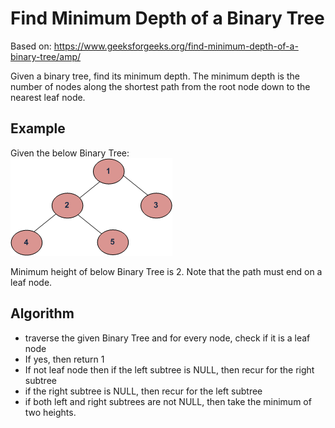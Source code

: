 # Find Minimum Depth of a Binary Tree 

Based on: https://www.geeksforgeeks.org/find-minimum-depth-of-a-binary-tree/amp/

Given a binary tree, find its minimum depth. The minimum depth is the number of nodes along the shortest path from the root node down to the nearest leaf node.

## Example

Given the  below Binary Tree:  
![binary tree](tree122.gif)

Minimum height of below Binary Tree is 2. Note that the path must end on a leaf node.

## Algorithm

* traverse the given Binary Tree and for every node, check if it is a leaf node
* If yes, then return 1
* If not leaf node then if the left subtree is NULL, then recur for the right subtree
* if the right subtree is NULL, then recur for the left subtree
* if both left and right subtrees are not NULL, then take the minimum of two heights.
